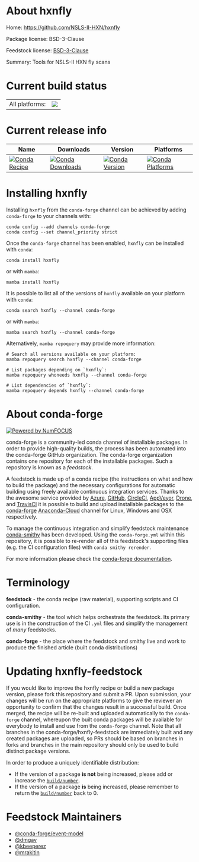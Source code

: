 About hxnfly
============

Home: https://github.com/NSLS-II-HXN/hxnfly

Package license: BSD-3-Clause

Feedstock license: [BSD-3-Clause](https://github.com/conda-forge/hxnfly-feedstock/blob/main/LICENSE.txt)

Summary: Tools for NSLS-II HXN fly scans

Current build status
====================


<table><tr><td>All platforms:</td>
    <td>
      <a href="https://dev.azure.com/conda-forge/feedstock-builds/_build/latest?definitionId=13566&branchName=main">
        <img src="https://dev.azure.com/conda-forge/feedstock-builds/_apis/build/status/hxnfly-feedstock?branchName=main">
      </a>
    </td>
  </tr>
</table>

Current release info
====================

| Name | Downloads | Version | Platforms |
| --- | --- | --- | --- |
| [![Conda Recipe](https://img.shields.io/badge/recipe-hxnfly-green.svg)](https://anaconda.org/conda-forge/hxnfly) | [![Conda Downloads](https://img.shields.io/conda/dn/conda-forge/hxnfly.svg)](https://anaconda.org/conda-forge/hxnfly) | [![Conda Version](https://img.shields.io/conda/vn/conda-forge/hxnfly.svg)](https://anaconda.org/conda-forge/hxnfly) | [![Conda Platforms](https://img.shields.io/conda/pn/conda-forge/hxnfly.svg)](https://anaconda.org/conda-forge/hxnfly) |

Installing hxnfly
=================

Installing `hxnfly` from the `conda-forge` channel can be achieved by adding `conda-forge` to your channels with:

```
conda config --add channels conda-forge
conda config --set channel_priority strict
```

Once the `conda-forge` channel has been enabled, `hxnfly` can be installed with `conda`:

```
conda install hxnfly
```

or with `mamba`:

```
mamba install hxnfly
```

It is possible to list all of the versions of `hxnfly` available on your platform with `conda`:

```
conda search hxnfly --channel conda-forge
```

or with `mamba`:

```
mamba search hxnfly --channel conda-forge
```

Alternatively, `mamba repoquery` may provide more information:

```
# Search all versions available on your platform:
mamba repoquery search hxnfly --channel conda-forge

# List packages depending on `hxnfly`:
mamba repoquery whoneeds hxnfly --channel conda-forge

# List dependencies of `hxnfly`:
mamba repoquery depends hxnfly --channel conda-forge
```


About conda-forge
=================

[![Powered by
NumFOCUS](https://img.shields.io/badge/powered%20by-NumFOCUS-orange.svg?style=flat&colorA=E1523D&colorB=007D8A)](https://numfocus.org)

conda-forge is a community-led conda channel of installable packages.
In order to provide high-quality builds, the process has been automated into the
conda-forge GitHub organization. The conda-forge organization contains one repository
for each of the installable packages. Such a repository is known as a *feedstock*.

A feedstock is made up of a conda recipe (the instructions on what and how to build
the package) and the necessary configurations for automatic building using freely
available continuous integration services. Thanks to the awesome service provided by
[Azure](https://azure.microsoft.com/en-us/services/devops/), [GitHub](https://github.com/),
[CircleCI](https://circleci.com/), [AppVeyor](https://www.appveyor.com/),
[Drone](https://cloud.drone.io/welcome), and [TravisCI](https://travis-ci.com/)
it is possible to build and upload installable packages to the
[conda-forge](https://anaconda.org/conda-forge) [Anaconda-Cloud](https://anaconda.org/)
channel for Linux, Windows and OSX respectively.

To manage the continuous integration and simplify feedstock maintenance
[conda-smithy](https://github.com/conda-forge/conda-smithy) has been developed.
Using the ``conda-forge.yml`` within this repository, it is possible to re-render all of
this feedstock's supporting files (e.g. the CI configuration files) with ``conda smithy rerender``.

For more information please check the [conda-forge documentation](https://conda-forge.org/docs/).

Terminology
===========

**feedstock** - the conda recipe (raw material), supporting scripts and CI configuration.

**conda-smithy** - the tool which helps orchestrate the feedstock.
                   Its primary use is in the construction of the CI ``.yml`` files
                   and simplify the management of *many* feedstocks.

**conda-forge** - the place where the feedstock and smithy live and work to
                  produce the finished article (built conda distributions)


Updating hxnfly-feedstock
=========================

If you would like to improve the hxnfly recipe or build a new
package version, please fork this repository and submit a PR. Upon submission,
your changes will be run on the appropriate platforms to give the reviewer an
opportunity to confirm that the changes result in a successful build. Once
merged, the recipe will be re-built and uploaded automatically to the
`conda-forge` channel, whereupon the built conda packages will be available for
everybody to install and use from the `conda-forge` channel.
Note that all branches in the conda-forge/hxnfly-feedstock are
immediately built and any created packages are uploaded, so PRs should be based
on branches in forks and branches in the main repository should only be used to
build distinct package versions.

In order to produce a uniquely identifiable distribution:
 * If the version of a package **is not** being increased, please add or increase
   the [``build/number``](https://docs.conda.io/projects/conda-build/en/latest/resources/define-metadata.html#build-number-and-string).
 * If the version of a package **is** being increased, please remember to return
   the [``build/number``](https://docs.conda.io/projects/conda-build/en/latest/resources/define-metadata.html#build-number-and-string)
   back to 0.

Feedstock Maintainers
=====================

* [@conda-forge/event-model](https://github.com/conda-forge/event-model/)
* [@dmgav](https://github.com/dmgav/)
* [@kbeeperez](https://github.com/kbeeperez/)
* [@mrakitin](https://github.com/mrakitin/)

